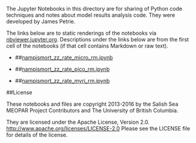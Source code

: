 The Jupyter Notebooks in this directory are for sharing of Python code
techniques and notes about model results analysis code.
They were developed by James Petrie.

The links below are to static renderings of the notebooks via
[nbviewer.jupyter.org](http://nbviewer.jupyter.org/).
Descriptions under the links below are from the first cell of the notebooks
(if that cell contains Markdown or raw text).

* ##[nampismort_zz_rate_micro_rm.ipynb](http://nbviewer.jupyter.org/urls/bitbucket.org/salishsea/analysis-james/raw/tip/notebooks/nampismort_june_15_old_IC_analysis/nampismort_zz_rate_micro_rm.ipynb)  
    
* ##[nampismort_zz_rate_pico_rm.ipynb](http://nbviewer.jupyter.org/urls/bitbucket.org/salishsea/analysis-james/raw/tip/notebooks/nampismort_june_15_old_IC_analysis/nampismort_zz_rate_pico_rm.ipynb)  
    
* ##[nampismort_zz_rate_myri_rm.ipynb](http://nbviewer.jupyter.org/urls/bitbucket.org/salishsea/analysis-james/raw/tip/notebooks/nampismort_june_15_old_IC_analysis/nampismort_zz_rate_myri_rm.ipynb)  
    

##License

These notebooks and files are copyright 2013-2016
by the Salish Sea MEOPAR Project Contributors
and The University of British Columbia.

They are licensed under the Apache License, Version 2.0.
http://www.apache.org/licenses/LICENSE-2.0
Please see the LICENSE file for details of the license.

